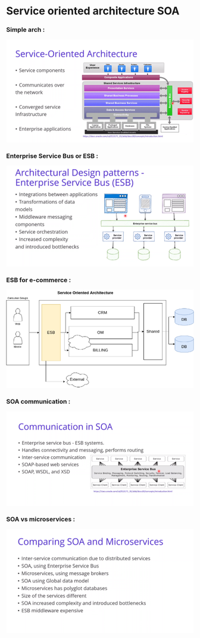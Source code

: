 # Service oriented architecture SOA

### Simple arch :

![](soa_general.png)

### Enterprise Service Bus  or ESB :

![](esb.png)

### ESB for e-commerce :

![](soa_ecommerce.png)

### SOA communication :

![](soa_communication.png)

### SOA vs microservices :

![](soa_vs_microservices.png)





